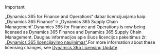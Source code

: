 > [!IMPORTANT]
> <span data-ttu-id="9910f-101">„Dynamics 365 for Finance and Operations“ dabar licencijuojama kaip „Dynamics 365 Finance“ ir „Dynamics 365 Supply Chain Management“.</span><span class="sxs-lookup"><span data-stu-id="9910f-101">Dynamics 365 for Finance and Operations is now being licensed as Dynamics 365 Finance and Dynamics 365 Supply Chain Management.</span></span> <span data-ttu-id="9910f-102">Daugiau informacijos apie šiuos licencijos pakeitimus žr. [„Dynamics 365 licencijavimo naujinimas“](https://docs.microsoft.com/dynamics365/licensing/update).</span><span class="sxs-lookup"><span data-stu-id="9910f-102">For more information about these licensing changes, see [Dynamics 365 Licensing Update](https://docs.microsoft.com/dynamics365/licensing/update).</span></span> 
